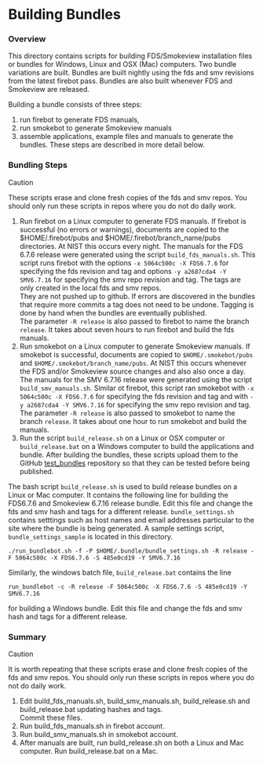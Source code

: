 #  Building Bundles

### Overview

This directory contains scripts for building FDS/Smokeview installation files or bundles for Windows, Linux and OSX (Mac) computers.
Two bundle variations are built.  Bundles are built nightly using the fds and smv revisions from the latest firebot pass. 
Bundles are also built whenever FDS and Smokeview are released.

Building a bundle consists of three steps: 
  1. run firebot to generate FDS manuals, 
  2. run smokebot to generate Smokeview manuals 
  3. assemble applications, example files and manuals to generate the bundles.
These steps are described in more detail below.

### Bundling Steps

> [!CAUTION]
> These scripts erase and clone fresh copies of the fds and smv repos. You should only run these scripts in repos where you do not do daily work.

1. Run firebot on a Linux computer to generate FDS manuals. 
If firebot is successful (no errors or warnings), documents are copied to the
$HOME/.firebot/pubs and $HOME/.firebot/branch_name/pubs directories. At NIST this occurs every night.
The manuals for the FDS 6.7.6 release were generated using the script `build_fds_manuals.sh`. This script runs
firebot with the options 
`-x 5064c500c -X FDS6.7.6` for specifying the fds revision and tag  and options `-y a2687cda4 -Y SMV6.7.16`  for 
specifying the smv repo revision and tag. The tags are only created in the local fds and smv repos.  
They are not pushed up to github.
If errors are discovered in the bundles that require more commits a tag does not need to be undone.
Tagging is done by hand when the bundles are eventually published.  
The  parameter `-R release` is also passed to firebot to name the branch `release`.
It takes about seven hours to run firebot and build the fds manuals.
2. Run smokebot on a Linux computer to generate Smokeview manuals. If smokebot is successful,
documents are copied to `$HOME/.smokebot/pubs` and `$HOME/.smokebot/branch_name/pubs`. 
At NIST this occurs whenever the FDS and/or Smokeview source changes and also also once a day.
The manuals for the SMV 6.7.16 release were generated using the script `build_smv_manuals.sh`. Similar ot firebot, this script ran
smokebot with 
`-x 5064c500c -X FDS6.7.6` for specifying the fds revision and tag  and with `-y a2687cda4 -Y SMV6.7.16`  for 
specifying the smv repo revision and tag. The  parameter `-R release` is also passed to smokebot to name the branch `release`.
It takes about one hour to run smokebot and build the manuals.
3. Run the script `build_release.sh` on a Linux or OSX computer or `build_release.bat` on a Windows computer
to build the applications and bundle.  After building the bundles, these scripts upload them to the 
GitHub [test_bundles](https://github.com/firemodels/test_bundles) repository so that they can be tested before being published.

The bash script `build_release.sh` is used to build release bundles on a Linux or Mac computer.
It contains the following line for building the FDS6.7.6 and Smokeview 6.7.16 release bundle. Edit this
file and change the fds and smv hash and tags for a different release. `bundle_settings.sh` contains setttings such as
host names and email addresses particular to the site where the bundle is being generated. 
A sample settings script, `bundle_settings_sample`
is located in this directory.

```./run_bundlebot.sh -f -P $HOME/.bundle/bundle_settings.sh -R release -F 5064c500c -X FDS6.7.6 -S 485e0cd19 -Y SMV6.7.16 ```

Similarly, the windows batch file, `build_release.bat` contains the line

```run_bundlebot -c -R release -F 5064c500c -X FDS6.7.6 -S 485e0cd19 -Y SMV6.7.16```

for building a Windows bundle.  Edit this
file and change the fds and smv hash and tags for a different release.

### Summary

> [!CAUTION]
> It is worth repeating that these scripts erase and clone fresh copies of the fds and smv repos.  You should only run these scripts in repos where you do not do daily work.

1. Edit build_fds_manuals.sh, build_smv_manuals.sh, build_release.sh and build_release.bat updating hashes and tags.  
Commit these files.
3. Run build_fds_manuals.sh in firebot account.
4. Run build_smv_manuals.sh in smokebot account.
5. After manuals are built, run build_release.sh on both a Linux and Mac computer.  Run build_release.bat on a Mac.
 




